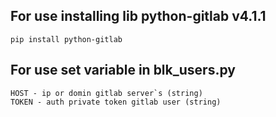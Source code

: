 ## For use installing lib  python-gitlab v4.1.1

    pip install python-gitlab

## For use set variable in blk_users.py

    HOST - ip or domin gitlab server`s (string)
    TOKEN - auth private token gitlab user (string)